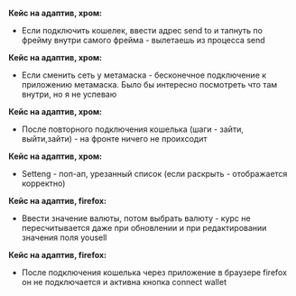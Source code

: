 
**Кейс на адаптив, хром:**
- Если подключить кошелек, ввести адрес send to и тапнуть по фрейму внутри самого фрейма - вылетаешь из процесса send

**Кейс на адаптив, хром:**
- Если сменить сеть у метамаска - бесконечное подключение к приложению метамаска. Было бы интересно посмотреть что там внутри, но я не успеваю

**Кейс на адаптив, хром:**
- После повторного подключения кошелька (шаги - зайти, выйти,зайти) - на фронте ничего не проихсодит

**Кейс на адаптив, хром:**
- Setteng - поп-ап, урезанный список (если раскрыть - отображается корректно)

**Кейс на адаптив, firefox:**
- Ввести значение валюты, потом выбрать валюту - курс не пересчитывается даже при обновлении и при редактировании значения поля yousell

**Кейс на адаптив, firefox:**
- После подключения кошелька через приложение в браузере firefox он не подключается и активна кнопка connect wallet

   